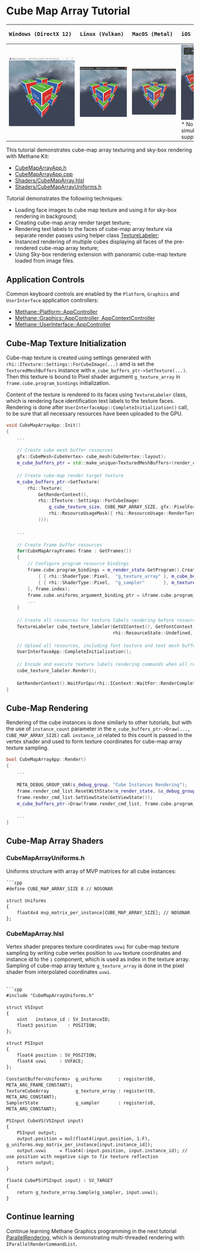 # Cube Map Array Tutorial

| <pre><b>Windows (DirectX 12)       </pre></b>                        | <pre><b>Linux (Vulkan)             </pre></b>                   | <pre><b>MacOS (Metal)              </pre></b>                  | <pre><b>iOS (Metal)</pre></b>                                                       |
|----------------------------------------------------------------------|-----------------------------------------------------------------|----------------------------------------------------------------|-------------------------------------------------------------------------------------|
| ![CubeMapArray on Windows](Screenshots/CubeMapArrayWinDirectX12.jpg) | ![CubeMapArray on Linux](Screenshots/CubeMapArrayLinVulkan.jpg) | ![CubeMapArray on MacOS](Screenshots/CubeMapArrayMacMetal.jpg) | ![CubeMapArray on iOS](Screenshots/CubeMapArrayIOSMetal.jpg) * No simulator support |

This tutorial demonstrates cube-map array texturing and sky-box rendering with Methane Kit:
  - [CubeMapArrayApp.h](CubeMapArrayApp.h)
  - [CubeMapArrayApp.cpp](CubeMapArrayApp.cpp)
  - [Shaders/CubeMapArray.hlsl](Shaders/CubeMapArray.hlsl)
  - [Shaders/CubeMapArrayUniforms.h](Shaders/CubeMapArrayUniforms.h)

Tutorial demonstrates the following techniques:
  - Loading face images to cube map texture and using it for sky-box rendering in background;
  - Creating cube-map array render target texture;
  - Rendering text labels to the faces of cube-map array texture via separate render passes 
    using helper class [TextureLabeler](/Apps/Common/Include/TextureLabeler.h);
  - Instanced rendering of multiple cubes displaying all faces of the pre-rendered cube-map array texture;
  - Using Sky-box rendering extension with panoramic cube-map texture loaded from image files.

## Application Controls

Common keyboard controls are enabled by the `Platform`, `Graphics` and `UserInterface` application controllers:
- [Methane::Platform::AppController](/Modules/Platform/App/README.md#platform-application-controller)
- [Methane::Graphics::AppController, AppContextController](/Modules/Graphics/App/README.md#graphics-application-controllers)
- [Methane::UserInterface::AppController](/Modules/UserInterface/App/README.md#user-interface-application-controllers)

## Cube-Map Texture Initialization

Cube-map texture is created using settings generated with `rhi::ITexture::Settings::ForCubeImage(...)`
amd is set the `TexturedMeshBuffers` instance with `m_cube_buffers_ptr->SetTexture(...)`. Then this texture
is bound to Pixel shader argument `g_texture_array` in `frame.cube.program_bindings` initialization.

Content of the texture is rendered to its faces using `TextureLabeler` class, which is rendering face identification
text labels to the texture faces. Rendering is done after `UserInterfaceApp::CompleteInitialization()` call,
to be sure that all necessary resources have been uploaded to the GPU.

```cpp
void CubeMapArrayApp::Init()
{
    ...
    
    // Create cube mesh buffer resources
    gfx::CubeMesh<CubeVertex> cube_mesh(CubeVertex::layout);
    m_cube_buffers_ptr = std::make_unique<TexturedMeshBuffers>(render_cmd_queue, std::move(cube_mesh), "Cube");

    // Create cube-map render target texture
    m_cube_buffers_ptr->SetTexture(
        rhi::Texture(
            GetRenderContext(),
            rhi::ITexture::Settings::ForCubeImage(
                g_cube_texture_size, CUBE_MAP_ARRAY_SIZE, gfx::PixelFormat::RGBA8Unorm, false,
                rhi::ResourceUsageMask({ rhi::ResourceUsage::RenderTarget, rhi::ResourceUsage::ShaderRead })
            )));
            
    ...
    
    // Create frame buffer resources
    for(CubeMapArrayFrame& frame : GetFrames())
    {
        // Configure program resource bindings
        frame.cube.program_bindings = m_render_state.GetProgram().CreateBindings({
            { { rhi::ShaderType::Pixel,  "g_texture_array" }, m_cube_buffers_ptr->GetTexture().GetResourceView() },
            { { rhi::ShaderType::Pixel,  "g_sampler"       }, m_texture_sampler.GetResourceView()                },
        }, frame.index);
        frame.cube.uniforms_argument_binding_ptr = &frame.cube.program_bindings.Get({ rhi::ShaderType::Vertex, "g_uniforms" });
        ...
    }
    
    // Create all resources for texture labels rendering before resources upload in UserInterfaceApp::CompleteInitialization()
    TextureLabeler cube_texture_labeler(GetUIContext(), GetFontContext(), m_cube_buffers_ptr->GetTexture(),
                                        rhi::ResourceState::Undefined, { g_cube_texture_size / 4U, 10U });

    // Upload all resources, including font texture and text mesh buffers required for rendering
    UserInterfaceApp::CompleteInitialization();
    
    // Encode and execute texture labels rendering commands when all resources are uploaded and ready on GPU
    cube_texture_labeler.Render();

    GetRenderContext().WaitForGpu(rhi::IContext::WaitFor::RenderComplete);
}
```

## Cube-Map Rendering

Rendering of the cube instances is done similarly to other tutorials, but with the use of `instance_count` parameter
in the `m_cube_buffers_ptr->Draw(..., CUBE_MAP_ARRAY_SIZE)` call. `instance_id` related to this count is passed in the
vertex shader and used to form texture coordinates for cube-map array texture sampling.

```cpp
bool CubeMapArrayApp::Render()
{
    ...
    
    META_DEBUG_GROUP_VAR(s_debug_group, "Cube Instances Rendering");
    frame.render_cmd_list.ResetWithState(m_render_state, &s_debug_group);
    frame.render_cmd_list.SetViewState(GetViewState());
    m_cube_buffers_ptr->Draw(frame.render_cmd_list, frame.cube.program_bindings, 0U, CUBE_MAP_ARRAY_SIZE);
    
    ...
}
```

## Cube-Map Array Shaders

### CubeMapArrayUniforms.h

Uniforms structure with array of MVP matrices for all cube instances:

```hlsl
```cpp
#define CUBE_MAP_ARRAY_SIZE 8 // NOSONAR

struct Uniforms
{
    float4x4 mvp_matrix_per_instance[CUBE_MAP_ARRAY_SIZE]; // NOSONAR
};
```

### CubeMapArray.hlsl

Vertex shader prepares texture coordinates `uvwi` for cube-map texture sampling by writing cube vertex position to `uvw`
texture coordinates and instance id to the `i` component, which is used as index in the texture array.
Sampling of cube-map array texture `g_texture_array` is done in the pixel shader from interpolated coordinates `uvwi`.

```hlsl

```cpp
#include "CubeMapArrayUniforms.h"

struct VSInput
{
    uint   instance_id : SV_InstanceID;
    float3 position    : POSITION;
};

struct PSInput
{
    float4 position : SV_POSITION;
    float4 uvwi     : UVFACE;
};

ConstantBuffer<Uniforms>  g_uniforms      : register(b0, META_ARG_FRAME_CONSTANT);
TextureCubeArray          g_texture_array : register(t0, META_ARG_CONSTANT);
SamplerState              g_sampler       : register(s0, META_ARG_CONSTANT);

PSInput CubeVS(VSInput input)
{
    PSInput output;
    output.position = mul(float4(input.position, 1.F), g_uniforms.mvp_matrix_per_instance[input.instance_id]);
    output.uvwi     = float4(-input.position, input.instance_id); // use position with negative sign to fix texture reflection
    return output;
}

float4 CubePS(PSInput input) : SV_TARGET
{
    return g_texture_array.Sample(g_sampler, input.uvwi);
}
```

## Continue learning

Continue learning Methane Graphics programming in the next tutorial [ParallelRendering](../07-ParallelRendering),
which is demonstrating multi-threaded rendering with `IParallelRenderCommandList`.